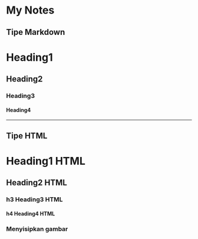 # My Notes

## Tipe Markdown

# Heading1
## Heading2
### Heading3
#### Heading4

---

## Tipe HTML

<h1>Heading1 HTML</h1>

<h2>Heading2 HTML</h2>

<h3>h3 Heading3 HTML</h3>

<h4>h4 Heading4 HTML</h4>

### Menyisipkan gambar

![]()